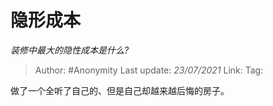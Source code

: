 # 隐形成本
*装修中最大的隐性成本是什么?*

> Author: #Anonymity
> Last update: *23/07/2021*
> Link:
> Tag:

做了一个全听了自己的、但是自己却越来越后悔的房子。
